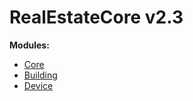 # RealEstateCore v2.3

**Modules:**
* [Core](core.html)
* [Building](building.html)
* [Device](device.html)

